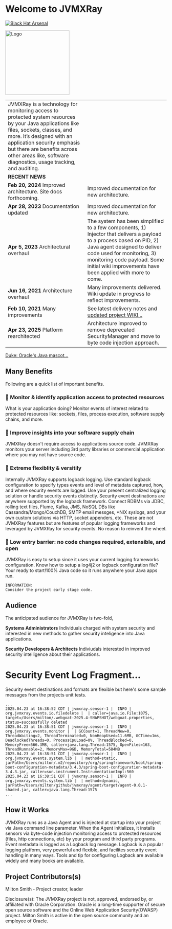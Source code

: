
# Welcome to JVMXRay

[![Black Hat Arsenal](https://raw.githubusercontent.com/toolswatch/badges/master/arsenal/usa/2020.svg?sanitize=true)](https://www.toolswatch.org/blackhat-arsenal-us-2020-archive/)

<picture>
  <source srcset="https://github.com/spoofzu/jvmxray/blob/origin/lightduke.png?raw=true" media="(prefers-color-scheme: dark)">
  <source srcset="https://github.com/spoofzu/jvmxray/blob/origin/darkduke.png?raw=true" media="(prefers-color-scheme: light)">
  <img src="https://private-user-images.githubusercontent.com/8450615/437588506-6d476b56-0b7f-4b48-824a-cd2d7a881357.png" alt="Logo" width="200">
</picture>

|                                                                                                                  |                                                                                                                                                                                                                                                                                                     |
|------------------------------------------------------------------------------------------------------------------|:----------------------------------------------------------------------------------------------------------------------------------------------------------------------------------------------------------------------------------------------------------------------------------------------------|
| JVMXRay is a technology for monitoring access to protected system resources by your Java applications like files, sockets, classes, and more. It’s designed with an application security emphasis but there are benefits across other areas like, software diagnostics, usage tracking, and auditing.|
| **RECENT NEWS**                                                                                                  | &nbsp;                                                                                                                                                                                                                                                                                              |
| **Feb 20, 2024** Improved architecture. Site docs forthcoming.                                                   | Improved documentation for new architecture.                                                                                                                                                                                                                                                        |
| **Apr 28, 2023** Documentation updated                                                                           | Improved documentation for new architecture.                                                                                                                                                                                                                                                        |
| **Apr 5, 2023** Architectural overhaul                                                                           | The system has been simplified to a few components, 1) Injector that delivers a payload to a process based on PID, 2) Java agent designed to deliver code used for monitoring, 3) monitoring code payload. Some initial wiki improvements have been applied with more to come.                      |
| **Jun 16, 2021** Architecture overhaul                                                                           | Many improvements delivered. Wiki update in progress to reflect improvements.                                                                                                                                                                                                                       |
| **Feb 10, 2021** Many improvements                                                                               | See latest delivery notes and [updated project WIKI...](https://github.com/spoofzu/jvmxray/wiki)                                                                                                                                                                                                    |
| **Apr 23, 2025** Platform rearchitected                                                                          | Architecture improved to remove deprecated SecurityManager and move to byte code injection approach.                                                                                                                                                                                                |

[Duke: Oracle's Java mascot...](https://wiki.openjdk.java.net/display/duke/Main)

## Many Benefits
Following are a quick list of important benefits.

### :rocket: Monitor & identify application access to protected resources
What is your application doing?  Monitor events of interest related to protected resources like: sockets, files, process execution, software supply chains, and more.

### :rocket: Improve insights into your software supply chain
JVMXRay doesn't require access to applications source code.  JVMXRay monitors your server including 3rd party libraries or commercial application where you may not have source code.

### :rocket: Extreme flexiblity & versitily
Internally JVMXRay supports logback logging.  Use standard logback configuration to specify types events and level of metadata captured, how, and where security events are logged.  Use your present centralized logging solution or handle security events distinctly.  Security event destinations are anywhere supported by the logback framework.  Connect RDBMs via JDBC, rolling text files, Flume, Kafka, JMS, NoSQL DBs like Cassandra/Mongo/CouchDB, SMTP email messges, *NIX syslogs, and your own custom solutions via HTTP, socket appenders, etc.  These are not JVMXRay features but are features of popular logging frameworks and leveraged by JVMXRay for security events.  No reason to reinvent the wheel.

### :rocket: Low entry barrier: no code changes required, extensible, and open
JVMXRay is easy to setup since it uses your current logging frameworks configuration.  Know how to setup a log4j2 or logback configuration file?  Your ready to start!100% Java code so it runs anywhere your Java apps run.

```
INFORMATION:
Consider the project early stage code.
```

## Audience
The anticipated audience for JVMXRay is two-fold,<br/>

**Systems Administrators**
Individuals charged with system security and interested in new methods to gather security inteligence into Java applications.

**Security Developers & Architects**
Indiviudals interested in improved security intelligence about their applications.

<!-- TODO: // Update example
# Deploying JVMXRay with Examples
The following provides some basic information to download and compile JVMXRay source on your computer.  Remainder of the video shows how to get JVMXRay working with Tomcat and work with Tomcat's examples.

[![](http://img.youtube.com/vi/QxgTiTCorow/0.jpg)](http://www.youtube.com/watch?v=QxgTiTCorow "JVMXRay Deploy")
-->
# Security Event Log Fragment...

Security event destinations and formats are flexible but here's some sample messages from the projects unit tests.

```
...
2025.04.23 at 16:38:52 CDT | jvmxray.sensor-1 |  INFO | org.jvmxray.events.io.filedelete |  | caller=java.io.File:1075, target=/Users/milton/.webgoat-2025.4-SNAPSHOT/webgoat.properties, status=successfully deleted
2025.04.23 at 16:38:51 CDT | jvmxray.sensor-1 |  INFO | org.jvmxray.events.monitor |  | GCCount=1, ThreadNew=0, ThreadWaiting=2, ThreadTerminated=0, NonHeapUsed=11.6MB, GCTime=1ms, DeadlockedThreads=0, ProcessCpuLoad=0%, ThreadBlocked=0, MemoryFree=566.3MB, caller=java.lang.Thread:1575, OpenFiles=163, ThreadRunnable=2, MemoryMax=9GB, MemoryTotal=584MB
2025.04.23 at 16:38:51 CDT | jvmxray.sensor-1 |  INFO | org.jvmxray.events.system.lib |  | method=static, jarPath=/Users/milton/.m2/repository/org/springframework/boot/spring-boot-configuration-metadata/3.4.3/spring-boot-configuration-metadata-3.4.3.jar, caller=sun.instrument.InstrumentationImpl:560
2025.04.23 at 16:38:51 CDT | jvmxray.sensor-1 |  INFO | org.jvmxray.events.system.lib |  | method=dynamic, jarPath=/Users/milton/github/jvmxray/agent/target/agent-0.0.1-shaded.jar, caller=java.lang.Thread:1575
...

```

## How it Works
JVMXRay runs as a Java Agent and is injected at startup into your project via Java command line parameter.  When the Agent initializes, it installs sensors via byte-code injection monitoring access to protected resources (files, http connections, etc) by your program and third party programs. Event metadata is logged as a Logback log message.  Logback is a popular logging platform, very powerful and flexible, and facilites security event handling in many ways.  Tools and tip for configuring Logback are available widely and many books are available.  

## Project Contributors(s)
Milton Smith - Project creator, leader

Disclosure(s):  The JVMXRay project is not, approved, endorsed by, or affiliated with Oracle Corporation.  Oracle is a long-time supporter of secure open source software and the Online Web Application Security(OWASP) project.  Milton Smith is active in the open source community and an employee of Oracle.
